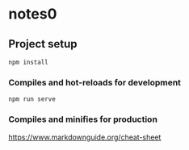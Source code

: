 # notes0

## Project setup
```
npm install
```

### Compiles and hot-reloads for development
```
npm run serve
```

### Compiles and minifies for production
https://www.markdownguide.org/cheat-sheet
